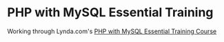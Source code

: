 # PHP with MySQL Essential Training
Working through Lynda.com's [PHP with MySQL Essential Training Course](https://www.lynda.com/PHP-tutorials/PHP-MySQL-Essential-Training-1-Basics/587674-2.html)
